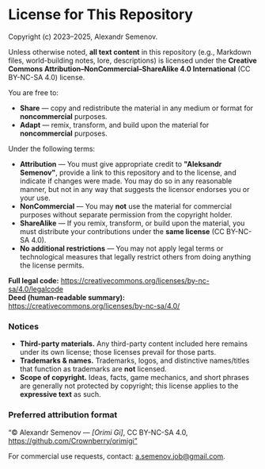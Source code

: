 # License for This Repository

Copyright (c) 2023–2025, Alexandr Semenov.

Unless otherwise noted, **all text content** in this repository (e.g., Markdown files, world-building notes, lore, descriptions) is licensed under the **Creative Commons Attribution–NonCommercial–ShareAlike 4.0 International** (CC BY-NC-SA 4.0) license.

You are free to:
- **Share** — copy and redistribute the material in any medium or format for **noncommercial** purposes.
- **Adapt** — remix, transform, and build upon the material for **noncommercial** purposes.

Under the following terms:
- **Attribution** — You must give appropriate credit to **"Aleksandr Semenov"**, provide a link to this repository and to the license, and indicate if changes were made. You may do so in any reasonable manner, but not in any way that suggests the licensor endorses you or your use.
- **NonCommercial** — You may **not** use the material for commercial purposes without separate permission from the copyright holder.
- **ShareAlike** — If you remix, transform, or build upon the material, you must distribute your contributions under the **same license** (CC BY-NC-SA 4.0).
- **No additional restrictions** — You may not apply legal terms or technological measures that legally restrict others from doing anything the license permits.

**Full legal code:** https://creativecommons.org/licenses/by-nc-sa/4.0/legalcode  
**Deed (human-readable summary):** https://creativecommons.org/licenses/by-nc-sa/4.0/

### Notices

- **Third-party materials.** Any third-party content included here remains under its own license; those licenses prevail for those parts.
- **Trademarks & names.** Trademarks, logos, and distinctive names/titles that function as trademarks are **not** licensed.
- **Scope of copyright.** Ideas, facts, game mechanics, and short phrases are generally not protected by copyright; this license applies to the **expressive text** as such.

### Preferred attribution format

“© Alexandr Semenov — *[Orimi Gi]*, CC BY-NC-SA 4.0, https://github.com/Crownberry/orimigi”

For commercial use requests, contact: <a.semenov.job@gmail.com>.
